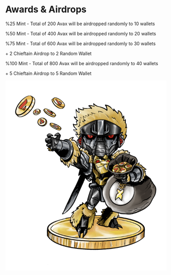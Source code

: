 # Awards & Airdrops

&#x20;%25 Mint - Total of 200 Avax will be airdropped randomly to 10 wallets

%50 Mint - Total of 400 Avax will be airdropped randomly to 20 wallets&#x20;

%75 Mint - Total of 600 Avax will be airdropped randomly to 30 wallets &#x20;

&#x20;                    \+ 2 Chieftain Airdrop to 2 Random Wallet

%100 Mint - Total of 800 Avax will be airdropped randomly to 40 wallets

&#x20;                     \+ 5 Chieftain Airdrop to 5 Random Wallet



![](<.gitbook/assets/image (21).png>)
